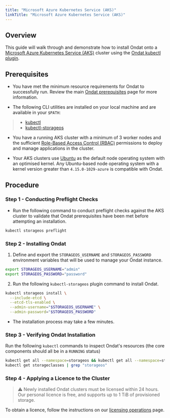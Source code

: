 ```yaml
---
title: "Microsoft Azure Kubernetes Service (AKS)"
linkTitle: "Microsoft Azure Kubernetes Service (AKS)"
---
```


## Overview

This guide will walk through and demonstrate how to install Ondat onto a [Microsoft Azure Kubernetes Service (AKS)](https://azure.microsoft.com/en-gb/services/kubernetes-service/) cluster using the [Ondat kubectl plugin](https://docs.ondat.io/docs/reference/kubectl-plugin/).

## Prerequisites

* You have met the minimum resource requirements for Ondat to successfully run. Review the main [Ondat prerequisites](https://docs.ondat.io/docs/prerequisites/) page for more information.

* The following CLI utilities are installed on your local machine and are available in your `$PATH`:
>- [kubectl](https://kubernetes.io/docs/tasks/tools/#kubectl) 
>- [kubectl-storageos](https://docs.ondat.io/docs/reference/kubectl-plugin/) 

* You have a running AKS cluster with a minimum of 3 worker nodes and the sufficient [Role-Based Access Control (RBAC)](https://kubernetes.io/docs/reference/access-authn-authz/rbac/) permissions to deploy and manage applications in the cluster.

* Your AKS clusters use [Ubuntu](https://ubuntu.com/) as the default node operating system with an optimised kernel. Any Ubuntu-based node operating system with a kernel version greater than `4.15.0-1029-azure` is compatible with Ondat.

## Procedure

### Step 1 - Conducting Preflight Checks

- Run the following command to conduct preflight checks against the AKS cluster to validate that Ondat prerequisites have been met before attempting an installation.

```bash
kubectl storageos preflight
```

### Step 2 - Installing Ondat

1. Define and export the `STORAGEOS_USERNAME` and `STORAGEOS_PASSWORD` environment variables that will be used to manage your Ondat instance.

```bash
export STORAGEOS_USERNAME="admin"
export STORAGEOS_PASSWORD="password"
``` 

2. Run the following  `kubectl-storageos` plugin command to install Ondat.

```bash
kubectl storageos install \
  --include-etcd \
  --etcd-tls-enabled \
  --admin-username="$STORAGEOS_USERNAME" \
  --admin-password="$STORAGEOS_PASSWORD"
```

- The installation process may take a few minutes.

### Step 3 - Verifying Ondat Installation

Run the following `kubectl` commands to inspect Ondat's resources (the core components should all be in a `RUNNING` status)

```bash
kubectl get all --namespace=storageos && kubectl get all --namespace=storageos-etcd
kubectl get storageclasses | grep "storageos"
```

### Step 4 - Applying a Licence to the Cluster

> ⚠️ Newly installed Ondat clusters must be licensed within 24 hours. Our personal licence is free, and supports up to 1 TiB of provisioned storage.

To obtain a licence, follow the instructions on our [licensing operations](https://docs.ondat.io/docs//operations/licensing) page.
